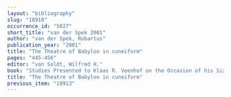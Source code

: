 ```yaml
---
layout: "bibliography"
slug: "18910"
occurrence_id: "5027"
short_title: "van der Spek 2001"
author: "van der Spek, Robartus"
publication_year: "2001"
title: "The Theatre of Babylon in cuneiform"
pages: "445-456"
editor: "van Soldt, Wilfred H."
book: "Studies Presented to Klaas R. Veenhof on the Occasion of his Sixty-Fifth Birthday, Fs. Veenhof, PIHANS 89 (Leiden)"
title: "The Theatre of Babylon in cuneiform"
previous_item: "18913"
---
```

